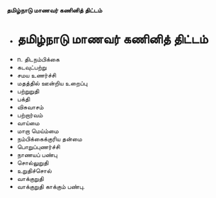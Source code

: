 **தமிழ்நாடு மாணவர் கணினித் திட்டம்**
- # தமிழ்நாடு மாணவர் கணினித் திட்டம்
- n. திடநம்பிக்கை
- கடவுட்பற்று
- சமய உணர்ச்சி
- மதத்தில் ஊன்றிய உறைப்பு
- பற்றுறுதி
- பக்தி
- விசுவாசம்
- பற்றார்வம்
- வாய்மை
- மாறா மெய்ம்மை
- நம்பிக்கைக்குரிய தன்மை
- பொறுப்புணர்ச்சி
- நாணயப் பண்பு
- சொல்லுறுதி
- உறுதிச்சொல்
- வாக்குறுதி
- வாக்குறுதி காக்கும் பண்பு.

